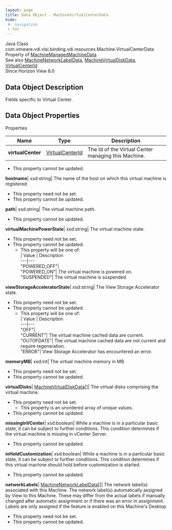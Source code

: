 ```yaml
---
layout: page
title: Data Object - MachineVirtualCenterData
hide:
 #- navigation
 - toc
---
```






Java Class
    com.vmware.vdi.vlsi.binding.vdi.resources.Machine.VirtualCenterData  
Property of
     [MachineManagedMachineData](vdi.resources.Machine.ManagedMachineData.md#field_detail)  
See also
     [MachineNetworkLabelData](vdi.resources.Machine.NetworkLabelData.md), [MachineVirtualDiskData](vdi.resources.Machine.VirtualDiskData.md), [VirtualCenterId](vdi.entity.VirtualCenterId.md)  
Since 
    Horizon View 6.0

## Data Object Description 

Fields specific to Virtual Center. 

## Data Object Properties

Properties

Name |  Type |  Description   
---|---|---  
**virtualCenter**| [VirtualCenterId](vdi.entity.VirtualCenterId.md)|  The Id of the Virtual Center managing this Machine.   


* This property cannot be updated.

  
**hostname**|  xsd:string|  The name of the host on which this virtual machine is registered.   


* This property need not be set.
* This property cannot be updated.

  
**path**|  xsd:string|  The virtual machine path.   


* This property cannot be updated.

  
**virtualMachinePowerState**|  xsd:string|  The virtual machine state.   


* This property need not be set.
* This property cannot be updated.
  * This property will be one of:  
|  Value |  Description   
---|---  
"POWERED_OFF"|   
"POWERED_ON"| The virtual machine is powered on.  
"SUSPENDED"| The virtual machine is suspended.  

  
**viewStorageAcceleratorState**|  xsd:string|  The View Storage Accelerator state.   


* This property need not be set.
* This property cannot be updated.
  * This property will be one of:  
|  Value |  Description   
---|---  
"OFF"|   
"CURRENT"| The virtual machine cached data are current.  
"OUTOFDATE"| The virtual machine cached data are not current and require regeneration.  
"ERROR"| View Storage Accelerator has encountered an error.  

  
**memoryMB**|  xsd:int|  The virtual machine memory in MB.   


* This property need not be set.
* This property cannot be updated.

  
**virtualDisks**| [MachineVirtualDiskData[]](vdi.resources.Machine.VirtualDiskData.md)|  The virtual disks comprising the virtual machine.   


* This property need not be set.
  * This property is an unordered array of unique values.
* This property cannot be updated.

  
**missingInVCenter**|  xsd:boolean|  While a machine is in a particular basic state, it can be subject to further conditions. This condition determines if the virtual machine is missing in vCenter Server.   


* This property cannot be updated.

  
**inHoldCustomization**|  xsd:boolean|  While a machine is in a particular basic state, it can be subject to further conditions. This condition determines if this virtual machine should hold before customization is started.   


* This property cannot be updated.

  
**networkLabels**| [MachineNetworkLabelData[]](vdi.resources.Machine.NetworkLabelData.md)|  The network label(s) associated with this Machine. The network label(s) automatically assigned by View to this Machine. These may differ from the actual labels if manually changed after automatic assignment or if there was an error in assignment. Labels are only assigned if the feature is enabled on this Machine's Desktop   


* This property need not be set.
* This property cannot be updated.

  
  
  
   
  
  

